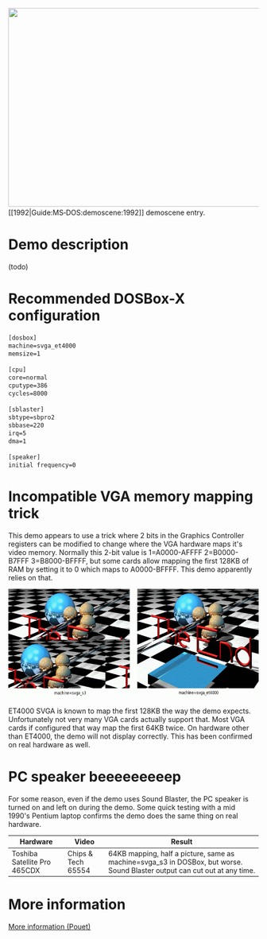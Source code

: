 <img src="images/Demoscene:Cycling-by-Abaddon-(1992).gif" width="640" height="400"><br>
[[1992|Guide:MS‐DOS:demoscene:1992]] demoscene entry.

# Demo description

(todo)

# Recommended DOSBox-X configuration

    [dosbox]
    machine=svga_et4000
    memsize=1
    
    [cpu]
    core=normal
    cputype=386
    cycles=8000
    
    [sblaster]
    sbtype=sbpro2
    sbbase=220
    irq=5
    dma=1
    
    [speaker]
    initial frequency=0

# Incompatible VGA memory mapping trick

This demo appears to use a trick where 2 bits in the Graphics Controller registers can be modified to change where the VGA hardware maps it's video memory. Normally this 2-bit value is 1=A0000-AFFFF 2=B0000-B7FFF 3=B8000-BFFFF, but some cards allow mapping the first 128KB of RAM by setting it to 0 which maps to A0000-BFFFF. This demo apparently relies on that.

<img src="images/Demoscene:Cycling-by-Abaddon-(1992).et4kcmp.png" width="660" height="220">

ET4000 SVGA is known to map the first 128KB the way the demo expects. Unfortunately not very many VGA cards actually support that. Most VGA cards if configured that way map the first 64KB twice. On hardware other than ET4000, the demo will not display correctly. This has been confirmed on real hardware as well.

# PC speaker beeeeeeeeep

For some reason, even if the demo uses Sound Blaster, the PC speaker is turned on and left on during the demo. Some quick testing with a mid 1990's Pentium laptop confirms the demo does the same thing on real hardware.

|Hardware|Video|Result|
|--------|-----|------|
|Toshiba Satellite Pro 465CDX|Chips & Tech 65554|64KB mapping, half a picture, same as machine=svga_s3 in DOSBox, but worse. Sound Blaster output can cut out at any time.|

# More information

[More information (Pouet)](http://www.pouet.net/prod.php?which=2072)
